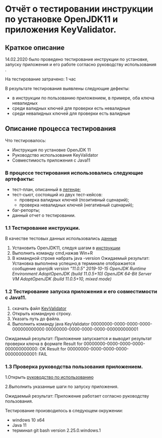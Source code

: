 # Отчёт о тестировании инструкции по установке OpenJDK11 и приложения KeyValidator.

## Краткое описание

14.02.2020 было проведено тестирование инструкции по установке, запуску приложения и его работе согласно руководству использования .

На тестирование затрачено: 1 час

В результате тестирования выявлены следующие дефекты:
* в инструкции по пользованию приложением, в примере, оба ключа невалидных
* среди валидных ключей для проверки есть невалидные 
* среди невалидных ключей для проверки есть валидные

## Описание процесса тестирования

Что тестировалось:
* Инструкция по установке OpenJDK 11
* Руководство использования KeyValidator
* Совместимость приложения с Java11
### В процессе тестирования использовались следующие артефакты:
* тест-план, описанный в [легенде](https://github.com/netology-code/javaqa-homeworks/tree/master/intro#%D0%BB%D0%B5%D0%B3%D0%B5%D0%BD%D0%B4%D0%B0);
* тест-сьют, состоящий из двух тест-кейсов: 
    * проверка валидных ключей (позитивный сценарий);
    * проверка невалидных ключей (негативный сценарий);
* баг-репорты;
* данный отчет о тестировании.

### 1.1 Тестирование инструкции.
В качестве тестовых данных использовались [данные](https://github.com/netology-code/javaqa-homeworks/blob/master/intro/openjdk11-manual.md#windows)
 1. Установить OpenJDK11, следуя шагам в [инструкции](https://github.com/netology-code/javaqa-homeworks/blob/master/intro/openjdk11-manual.md#windows)
2. Выполнить команду cmd,нажав Win+R
3. В командной строке набрать java -version
Ожидаемый результат:
Установка выполнена успешно,в терминале отображается сообщение *openjdk version "11.0.5" 2019-10-15
OpenJDK Runtime Environment AdoptOpenJDK (build 11.0.5+10)
OpenJDK 64-Bit Server VM AdoptOpenJDK (build 11.0.5+10, mixed mode)*

### 1.2 Тестирование запуска приложения и его совместимости с Java11.

1. скачать файл [KeyValidator](https://github.com/netology-code/javaqa-homeworks/blob/master/intro/artifacts/KeyValidator.class)
2. Открыть командную строку.
3. Указать путь до файла.
4. Выполнить команду 
java KeyValidator 00000000-0000-0000-0000-000000000000 00000000-0000-0000-0000-000000000001

Ожидаемый результат:
Приложение запускается и выводит результат проверки ключа в формате Result for 00000000-0000-0000-0000-000000000000: OK
Result for 00000000-0000-0000-0000-000000000001: FAIL

### 1.3 Проверка руководства пользования приложением.
  1.Открыть [руководство по использованию](https://github.com/netology-code/javaqa-homeworks/blob/master/intro/user-manual.md)
  
  2.Выполнить указанные шаги по запуску приложения.


Ожидаемый результат:
Приложение работает согласно руководству пользования.

Тестирование производилось в следующем окружении:
* windows 10 x64
* Java 11
* терминал git bash version 2.25.0.windows.1
